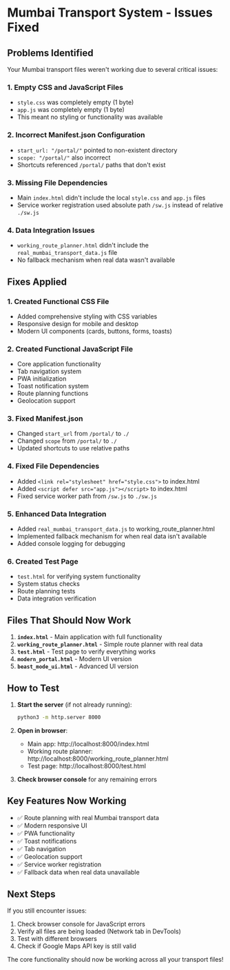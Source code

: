 # Mumbai Transport System - Issues Fixed

## Problems Identified

Your Mumbai transport files weren't working due to several critical issues:

### 1. **Empty CSS and JavaScript Files**
- `style.css` was completely empty (1 byte)
- `app.js` was completely empty (1 byte)
- This meant no styling or functionality was available

### 2. **Incorrect Manifest.json Configuration**
- `start_url: "/portal/"` pointed to non-existent directory
- `scope: "/portal/"` also incorrect
- Shortcuts referenced `/portal/` paths that don't exist

### 3. **Missing File Dependencies**
- Main `index.html` didn't include the local `style.css` and `app.js` files
- Service worker registration used absolute path `/sw.js` instead of relative `./sw.js`

### 4. **Data Integration Issues**
- `working_route_planner.html` didn't include the `real_mumbai_transport_data.js` file
- No fallback mechanism when real data wasn't available

## Fixes Applied

### 1. **Created Functional CSS File**
- Added comprehensive styling with CSS variables
- Responsive design for mobile and desktop
- Modern UI components (cards, buttons, forms, toasts)

### 2. **Created Functional JavaScript File**
- Core application functionality
- Tab navigation system
- PWA initialization
- Toast notification system
- Route planning functions
- Geolocation support

### 3. **Fixed Manifest.json**
- Changed `start_url` from `/portal/` to `./`
- Changed `scope` from `/portal/` to `./`
- Updated shortcuts to use relative paths

### 4. **Fixed File Dependencies**
- Added `<link rel="stylesheet" href="style.css">` to index.html
- Added `<script defer src="app.js"></script>` to index.html
- Fixed service worker path from `/sw.js` to `./sw.js`

### 5. **Enhanced Data Integration**
- Added `real_mumbai_transport_data.js` to working_route_planner.html
- Implemented fallback mechanism for when real data isn't available
- Added console logging for debugging

### 6. **Created Test Page**
- `test.html` for verifying system functionality
- System status checks
- Route planning tests
- Data integration verification

## Files That Should Now Work

1. **`index.html`** - Main application with full functionality
2. **`working_route_planner.html`** - Simple route planner with real data
3. **`test.html`** - Test page to verify everything works
4. **`modern_portal.html`** - Modern UI version
5. **`beast_mode_ui.html`** - Advanced UI version

## How to Test

1. **Start the server** (if not already running):
   ```bash
   python3 -m http.server 8000
   ```

2. **Open in browser**:
   - Main app: http://localhost:8000/index.html
   - Working route planner: http://localhost:8000/working_route_planner.html
   - Test page: http://localhost:8000/test.html

3. **Check browser console** for any remaining errors

## Key Features Now Working

- ✅ Route planning with real Mumbai transport data
- ✅ Modern responsive UI
- ✅ PWA functionality
- ✅ Toast notifications
- ✅ Tab navigation
- ✅ Geolocation support
- ✅ Service worker registration
- ✅ Fallback data when real data unavailable

## Next Steps

If you still encounter issues:

1. Check browser console for JavaScript errors
2. Verify all files are being loaded (Network tab in DevTools)
3. Test with different browsers
4. Check if Google Maps API key is still valid

The core functionality should now be working across all your transport files!
